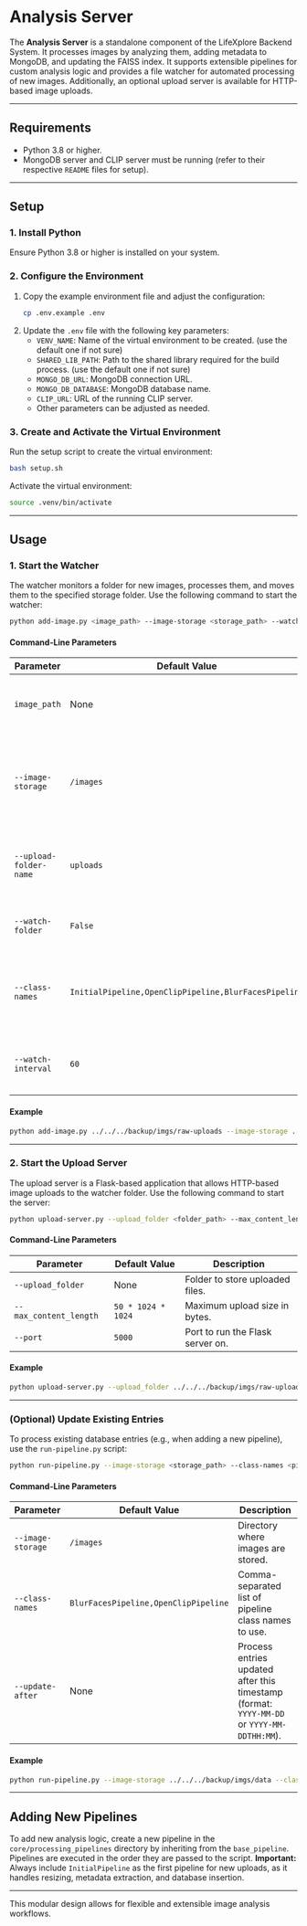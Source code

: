 # Analysis Server

The **Analysis Server** is a standalone component of the LifeXplore Backend System. It processes images by analyzing them, adding metadata to MongoDB, and updating the FAISS index. It supports extensible pipelines for custom analysis logic and provides a file watcher for automated processing of new images. Additionally, an optional upload server is available for HTTP-based image uploads.

---

## **Requirements**
- Python 3.8 or higher.
- MongoDB server and CLIP server must be running (refer to their respective `README` files for setup).

---

## **Setup**

### **1. Install Python**
Ensure Python 3.8 or higher is installed on your system.

### **2. Configure the Environment**
1. Copy the example environment file and adjust the configuration:
   ```bash
   cp .env.example .env
   ```
2. Update the `.env` file with the following key parameters:
    - `VENV_NAME`: Name of the virtual environment to be created. (use the default one if not sure)
    - `SHARED_LIB_PATH`: Path to the shared library required for the build process. (use the default one if not sure)
    - `MONGO_DB_URL`: MongoDB connection URL.
    - `MONGO_DB_DATABASE`: MongoDB database name.
    - `CLIP_URL`: URL of the running CLIP server.
    - Other parameters can be adjusted as needed.

### **3. Create and Activate the Virtual Environment**
Run the setup script to create the virtual environment:
```bash
bash setup.sh
```
Activate the virtual environment:
```bash
source .venv/bin/activate
```

---

## **Usage**

### **1. Start the Watcher**
The watcher monitors a folder for new images, processes them, and moves them to the specified storage folder. Use the following command to start the watcher:
```bash
python add-image.py <image_path> --image-storage <storage_path> --watch-folder --watch-interval <interval_in_seconds>
```

#### **Command-Line Parameters**
| Parameter              | Default Value                          | Description                                                                 |
|------------------------|----------------------------------------|-----------------------------------------------------------------------------|
| `image_path`           | None                                   | Path to the input image or folder with images.                             |
| `--image-storage`      | `/images`                              | Directory where processed images will be saved (in a subfolder `uploads`). |
| `--upload-folder-name` | `uploads`                              | Name of the subfolder for processed images.                                |
| `--watch-folder`       | `False`                                | Watch the folder for new images.                                           |
| `--class-names`        | `InitialPipeline,OpenClipPipeline,BlurFacesPipeline` | Comma-separated list of pipeline class names to use.                       |
| `--watch-interval`     | `60`                                   | Interval (in seconds) to check for new images.                             |

#### **Example**
```bash
python add-image.py ../../../backup/imgs/raw-uploads --image-storage ../../../backup/imgs/data --watch-folder --watch-interval 10
```

---

### **2. Start the Upload Server**
The upload server is a Flask-based application that allows HTTP-based image uploads to the watcher folder. Use the following command to start the server:
```bash
python upload-server.py --upload_folder <folder_path> --max_content_length <max_size_in_bytes> --port <port_number>
```

#### **Command-Line Parameters**
| Parameter              | Default Value | Description                                      |
|------------------------|---------------|--------------------------------------------------|
| `--upload_folder`      | None          | Folder to store uploaded files.                 |
| `--max_content_length` | `50 * 1024 * 1024` | Maximum upload size in bytes.                   |
| `--port`               | `5000`        | Port to run the Flask server on.                |

#### **Example**
```bash
python upload-server.py --upload_folder ../../../backup/imgs/raw-uploads --port 5000
```

---

### **(Optional) Update Existing Entries**
To process existing database entries (e.g., when adding a new pipeline), use the `run-pipeline.py` script:
```bash
python run-pipeline.py --image-storage <storage_path> --class-names <pipeline_classes> --update-after <timestamp>
```

#### **Command-Line Parameters**
| Parameter              | Default Value                          | Description                                                                 |
|------------------------|----------------------------------------|-----------------------------------------------------------------------------|
| `--image-storage`      | `/images`                              | Directory where images are stored.                                         |
| `--class-names`        | `BlurFacesPipeline,OpenClipPipeline`   | Comma-separated list of pipeline class names to use.                       |
| `--update-after`       | None                                   | Process entries updated after this timestamp (format: `YYYY-MM-DD` or `YYYY-MM-DDTHH:MM`). |

#### **Example**
```bash
python run-pipeline.py --image-storage ../../../backup/imgs/data --class-names BlurFacesPipeline,OpenClipPipeline --update-after 2023-01-01
```

---

## **Adding New Pipelines**
To add new analysis logic, create a new pipeline in the `core/processing_pipelines` directory by inheriting from the `base_pipeline`. Pipelines are executed in the order they are passed to the script. **Important:** Always include `InitialPipeline` as the first pipeline for new uploads, as it handles resizing, metadata extraction, and database insertion.

---

This modular design allows for flexible and extensible image analysis workflows.